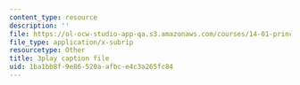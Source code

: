 ```yaml
---
content_type: resource
description: ''
file: https://ol-ocw-studio-app-qa.s3.amazonaws.com/courses/14-01-principles-of-microeconomics-fall-2018/1ba1bb8f9e86520aafbce4c3a265fc84_ufrYzoR_4xE.vtt
file_type: application/x-subrip
resourcetype: Other
title: 3play caption file
uid: 1ba1bb8f-9e86-520a-afbc-e4c3a265fc84
---
```

